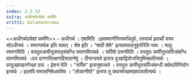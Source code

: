 ```yaml
---
index: 2.3.52
sutra: अधीगर्थदयेशां कर्मणि
vritti: balamanorama
---
```


<<अधीगर्थदयेशां कर्मणि>> - अधीगर्थ । एषामिति ।इक्स्मरणे॑नित्यमधिपूर्वः, तस्यार्थ इवार्थों यस्य सोऽधीगर्थः । स्मरणार्थक इति यावत् । शेष इति । "षष्ठी शेषे" इत्यतस्तदनुवृत्तेरिति भावः । मातुः स्मरणमिति । वस्तुतःकर्मीभूतमातृसंबन्धि स्मरणमित्यर्थः । सर्पिषो दयनमिति । वस्तुतः कर्मींभूतसर्पिःसंबन्धि दयनमित्यर्थः ।दय दानगतिरक्षणहिंसादानेषु॑ । दीनान्दयते इत्यत्र दुःखाद्वियोजयितुमिच्छतीत्यर्थः । परदुःखापहरणेच्छा दया । ईशनं वेति । "सर्पिष" इत्यनुषज्यते । वस्तुतः कर्मीभूतसर्पिःसंबन्धी यथेष्टविनियोग इत्यर्थः । इदमपि समासनिषेधार्थमेव । "लोकानीष्टे" इत्यत्र तु यथास्वेच्छमाज्ञापयतीत्यर्थः । 